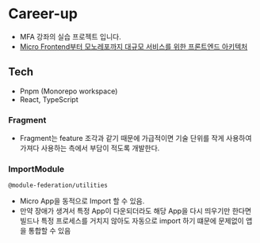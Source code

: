 # Career-up

- MFA 강좌의 실습 프로젝트 입니다.
- <a href="https://fastcampus.co.kr/dev_online_mfa" target="_blank">Micro Frontend부터 모노레포까지
  대규모 서비스를 위한 프론트엔드 아키텍처</a>

## Tech

- Pnpm (Monorepo workspace)
- React, TypeScript

### Fragment

- Fragment는 feature 조각과 같기 때문에 가급적이면 기술 단위를 작게 사용하여 가져다 사용하는 측에서 부담이 적도록 개발한다.

### ImportModule

```
@module-federation/utilities
```

- Micro App을 동적으로 Import 할 수 있음.
- 만약 장애가 생겨서 특정 App이 다운되더라도 해당 App을 다시 띄우기만 한다면 빌드나 특정 프로세스를 거치지 않아도 자동으로 import 하기 떄문에 문제없이 앱을 통합할 수 있음
